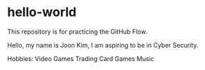# hello-world
This repository is for practicing the GitHub Flow.

Hello, my name is Joon Kim, I am aspiring to be in Cyber Security.

Hobbies:
Video Games
Trading Card Games
Music

